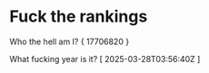 # Fuck the rankings

Who the hell am I?
{ 17706820 }

What fucking year is it?
[ 2025-03-28T03:56:40Z ]
